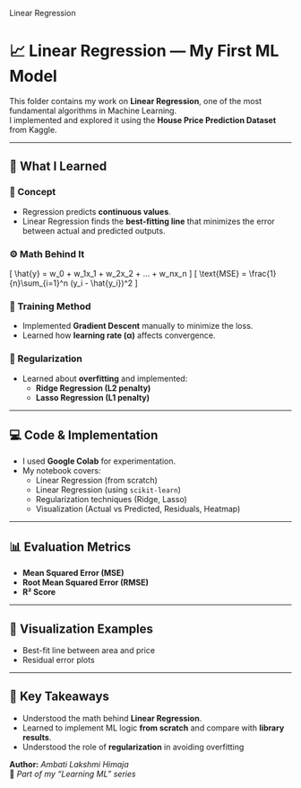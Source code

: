 Linear Regression

# 📈 Linear Regression — My First ML Model

This folder contains my work on **Linear Regression**, one of the most fundamental algorithms in Machine Learning.  
I implemented and explored it using the **House Price Prediction Dataset** from Kaggle.

---

## 🧠 What I Learned

### 📘 Concept
- Regression predicts **continuous values**.
- Linear Regression finds the **best-fitting line** that minimizes the error between actual and predicted outputs.

### ⚙️ Math Behind It
\[
\hat{y} = w_0 + w_1x_1 + w_2x_2 + ... + w_nx_n
\]
\[
\text{MSE} = \frac{1}{n}\sum_{i=1}^n (y_i - \hat{y_i})^2
\]

### 🔁 Training Method
- Implemented **Gradient Descent** manually to minimize the loss.
- Learned how **learning rate (α)** affects convergence.

### 🧩 Regularization
- Learned about **overfitting** and implemented:
  - **Ridge Regression (L2 penalty)**  
  - **Lasso Regression (L1 penalty)**

---

## 💻 Code & Implementation

- I used **Google Colab** for experimentation.
- My notebook covers:
  - Linear Regression (from scratch)
  - Linear Regression (using `scikit-learn`)
  - Regularization techniques (Ridge, Lasso)
  - Visualization (Actual vs Predicted, Residuals, Heatmap)

---

## 📊 Evaluation Metrics
- **Mean Squared Error (MSE)**
- **Root Mean Squared Error (RMSE)**
- **R² Score**

---

## 🧩 Visualization Examples
- Best-fit line between area and price  
- Residual error plots  

---

## 🧠 Key Takeaways
- Understood the math behind **Linear Regression**.
- Learned to implement ML logic **from scratch** and compare with **library results**.
- Understood the role of **regularization** in avoiding overfitting

**Author:** *Ambati Lakshmi Himaja*  
📅 *Part of my “Learning ML” series*  

